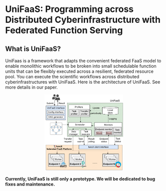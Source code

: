 # UniFaaS: Programming across Distributed Cyberinfrastructure with Federated Function Serving

## What is UniFaaS?
UniFaas is a framework that adapts the convenient federated FaaS model to enable monolithic workflows to be broken into small schedulable function units that can be flexibly executed across a resilient, federated resource pool. 
You can execute the scientific workflows across distributed cyberinfrastructures with UniFaaS.
Here is the architecture of UniFaaS. See more details in our paper.

<p align="center">
  <img src="https://github.com/SUSTech-HPCLab/UniFaaS/blob/main/img/arch.png" width="50%"/>
</p>

**Currently, UniFaaS is still only a prototype. We will be dedicated to bug fixes and maintenance.**

